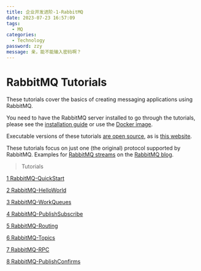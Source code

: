 ```yaml
---
title: 企业开发进阶-1-RabbitMQ
date: 2023-07-23 16:57:09
tags: 
  - MQ
categories: 
  - Technology
password: zzy   
message: 亲，能不能输入密码啊？
---
```


# RabbitMQ Tutorials

These tutorials cover the basics of creating messaging applications using RabbitMQ.

You need to have the RabbitMQ server installed to go through the tutorials, please see the [installation guide](https://www.rabbitmq.com/download.html) or use the [Docker image](https://registry.hub.docker.com/_/rabbitmq/).

Executable versions of these tutorials [are open source](https://github.com/rabbitmq/rabbitmq-tutorials), as is [this website](https://github.com/rabbitmq/rabbitmq-website).

These tutorials focus on just one (the original) protocol supported by RabbitMQ. Examples for [RabbitMQ streams](https://www.rabbitmq.com/streams.html) on the [RabbitMQ blog](https://blog.rabbitmq.com/categories/streams/).

> Tutorials

[1 RabbitMQ-QuickStart](https://cyanzzy.github.io/2023/07/23/1-RabbitMQ-QuickStart/)

[2 RabbitMQ-HelloWorld](https://cyanzzy.github.io/2023/07/23/2-RabbitMQ-HelloWorld/)

[3 RabbitMQ-WorkQueues](https://cyanzzy.github.io/2023/07/23/3-RabbitMQ-WorkQueues/)

[4 RabbitMQ-PublishSubscribe](https://cyanzzy.github.io/2023/07/23/4-RabbitMQ-PublishSubscribe/)

[5 RabbitMQ-Routing](https://cyanzzy.github.io/2023/07/23/5-RabbitMQ-Routing/)

[6 RabbitMQ-Topics](https://cyanzzy.github.io/2023/07/23/6-RabbitMQ-Topics/)

[7 RabbitMQ-RPC](https://cyanzzy.github.io/2023/07/23/7-RabbitMQ-RPC/)

[8 RabbitMQ-PublishConfirms](https://cyanzzy.github.io/2023/07/23/8-RabbitMQ-PublishConfirms/)